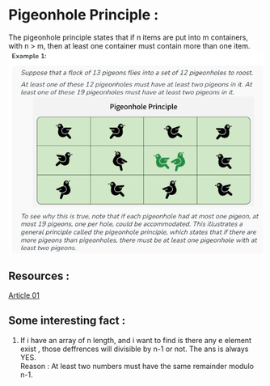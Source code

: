 # Pigeonhole Principle :

The pigeonhole principle states that if n items are put into m containers, with n > m, then at least one container must contain more than one item.
![alt text](image.png)

## Resources :

[Article 01](https://www.geeksforgeeks.org/engineering-mathematics/discrete-mathematics-the-pigeonhole-principle/)

## Some interesting fact :

1. If i have an array of n length, and i want to find is there any e element exist , those deffrences will divisible by n-1 or not. The ans is always YES. <br>
   Reason : At least two numbers must have the same remainder modulo n-1.
